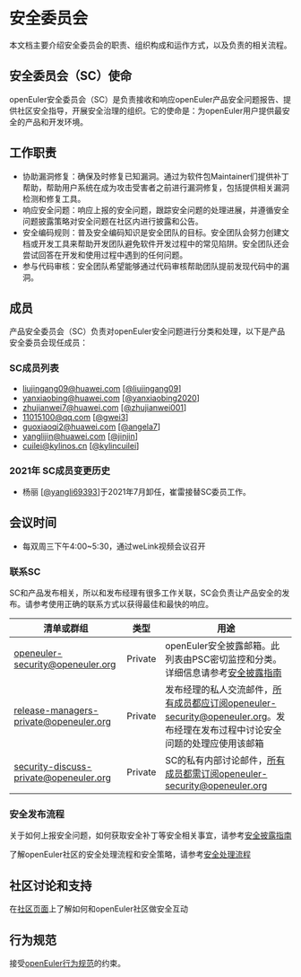 # 安全委员会

本文档主要介绍安全委员会的职责、组织构成和运作方式，以及负责的相关流程。



## 安全委员会（SC）使命

openEuler安全委员会（SC）是负责接收和响应openEuler产品安全问题报告、提供社区安全指导，开展安全治理的组织。它的使命是：为openEuler用户提供最安全的产品和开发环境。



## 工作职责

+ 协助漏洞修复：确保及时修复已知漏洞。通过为软件包Maintainer们提供补丁帮助，帮助用户系统在成为攻击受害者之前进行漏洞修复，包括提供相关漏洞检测和修复工具。
+ 响应安全问题：响应上报的安全问题，跟踪安全问题的处理进展，并遵循安全问题披露策略对安全问题在社区内进行披露和公告。
+ 安全编码规则：普及安全编码知识是安全团队的目标。安全团队会努力创建文档或开发工具来帮助开发团队避免软件开发过程中的常见陷阱。安全团队还会尝试回答在开发和使用过程中遇到的任何问题。
+ 参与代码审核：安全团队希望能够通过代码审核帮助团队提前发现代码中的漏洞。



## 成员

产品安全委员会（SC）负责对openEuler安全问题进行分类和处理，以下是产品安全委员会现任成员：

### SC成员列表

- <liujingang09@huawei.com> [[@liujingang09](https://gitee.com/liujingang09)]
- <yanxiaobing@huawei.com> [[@yanxiaobing2020](https://gitee.com/yanxiaobing2020)]
- <zhujianwei7@huawei.com> [[@zhujianwei001](https://gitee.com/zhujianwei001)]
- <11015100@qq.com> [[@gwei3](https://gitee.com/gwei3)]
- <guoxiaoqi2@huawei.com> [[@angela7](https://gitee.com/angela7)]
- <yanglijin@huawei.com> [[@jinjin](https://gitee.com/jinjin)]
- <cuilei@kylinos.cn> [[@kylincuilei](https://gitee.com/kylincuilei)]

### 2021年 SC成员变更历史
- 杨丽 [[@yangli69393](https://gitee.com/yangli69393)]于2021年7月卸任，崔雷接替SC委员工作。


## 会议时间

- 每双周三下午4:00~5:30，通过weLink视频会议召开



### 联系SC

SC和产品发布相关，所以和发布经理有很多工作关联，SC会负责让产品安全的发布。请参考使用正确的联系方式以获得最佳和最快的响应。

| 清单或群组                             | 类型    | 用途                                                         |
| -------------------------------------- | ------- | ------------------------------------------------------------ |
| openeuler-security@openeuler.org       | Private | openEuler安全披露邮箱。此列表由PSC密切监控和分类。详细信息请参考[安全披露指南](security-disclosure.md) |
| release-managers-private@openeuler.org | Private | 发布经理的私人交流邮件，所有成员都应订阅openeuler-security@openeuler.org。发布经理在发布过程中讨论安全问题的处理应使用该邮箱 |
| security-discuss-private@openeuler.org | Private | SC的私有内部讨论邮件，所有成员都需订阅openeuler-security@openeuler.org |



### 安全发布流程

关于如何上报安全问题，如何获取安全补丁等安全相关事宜，请参考[安全披露指南](security-disclosure.md)

了解openEuler社区的安全处理流程和安全策略，请参考[安全处理流程](security-process.md)



## 社区讨论和支持

在[社区页面](https://openEuler.org)上了解如何和openEuler社区做安全互动



## 行为规范

接受[openEuler行为规范]()的约束。
